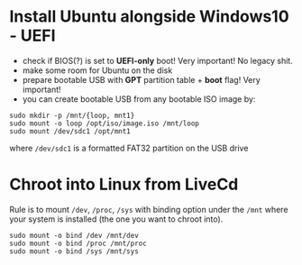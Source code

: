 # Install Ubuntu alongside Windows10 - UEFI

- check if BIOS(?) is set to **UEFI-only** boot! Very important! No legacy shit.
- make some room for Ubuntu on the disk
- prepare bootable USB with **GPT** partition table + **boot** flag! Very important!
- you can create bootable USB from any bootable ISO image by:

```
sudo mkdir -p /mnt/{loop, mnt1}
sudo mount -o loop /opt/iso/image.iso /mnt/loop
sudo mount /dev/sdc1 /opt/mnt1
```

where `/dev/sdc1` is a formatted FAT32 partition on the USB drive

# Chroot into Linux from LiveCd

Rule is to mount `/dev`, `/proc`, `/sys` with binding option under the `/mnt`
where your system is installed (the one you want to chroot into).

```
sudo mount -o bind /dev /mnt/dev
sudo mount -o bind /proc /mnt/proc
sudo mount -o bind /sys /mnt/sys
```

